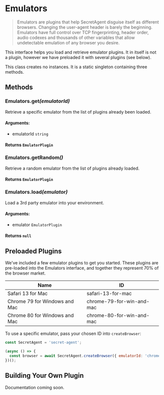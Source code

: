 # Emulators

> Emulators are plugins that help SecretAgent disguise itself as different browsers. Changing the user-agent header is barely the beginning. Emulators have full control over TCP fingerprinting, header order, audio codexes and thousands of other variables that allow undetectable emulation of any browser you desire.

This interface helps you load and retrieve emulator plugins. It in itself is not a plugin, however we have preloaded it with several plugins (see below).

This class creates no instances. It is a static singleton containing three methods.

## Methods

### Emulators.get<em>(emulatorId)</em>

Retrieve a specific emulator from the list of plugins already been loaded.

#### **Arguments**:

- emulatorId `string`

#### **Returns** `EmulatorPlugin`

### Emulators.getRandom<em>()</em>

Retrieve a random emulator from the list of plugins already loaded.

#### **Returns** `EmulatorPlugin`

### Emulators.load<em>(emulator)</em>

Load a 3rd party emulator into your environment.

#### **Arguments**:

- emulator `EmulatorPlugin`

#### **Returns** `null`

## Preloaded Plugins

We've included a few emulator plugins to get you started. These plugins are pre-loaded into the Emulators interface, and together they represent 70% of the browser market.

<p class="show-table-header"></p>

| Name                          | ID                        |
| ----------------------------- | ------------------------- |
| Safari 13 for Mac             | safari-13-for-mac         |
| Chrome 79 for Windows and Mac | chrome-79-for-win-and-mac |
| Chrome 80 for Windows and Mac | chrome-80-for-win-and-mac |

To use a specific emulator, pass your chosen ID into `createBrowser`:

```js
const SecretAgent = 'secret-agent';

(async () => {
  const browser = await SecretAgent.createBrowser({ emulatorId: 'chrome79' });
})();
```

## Building Your Own Plugin

Documentation coming soon.
